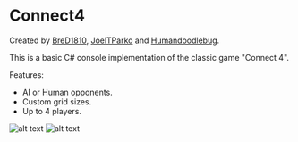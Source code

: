 # Connect4
Created by [BreD1810](https://github.com/BreD1810), [JoelTParko](https://github.com/JoelTParko) and [Humandoodlebug](https://github.com/Humandoodlebug/).

This is a basic C# console implementation of the classic game "Connect 4".

Features:
* AI or Human opponents.
* Custom grid sizes.
* Up to 4 players.

![alt text](https://i.imgur.com/3cdwGTH.png "Options provided to the user")
![alt text](https://i.imgur.com/nUb7pbS.png "Output and win")
